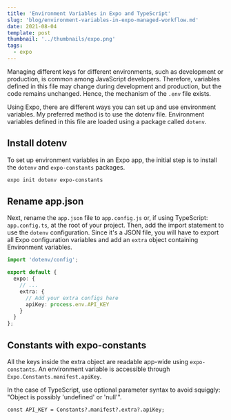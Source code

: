 ```yaml
---
title: 'Environment Variables in Expo and TypeScript'
slug: 'blog/environment-variables-in-expo-managed-workflow.md'
date: 2021-08-04
template: post
thumbnail: '../thumbnails/expo.png'
tags:
  - expo
---
```


Managing different keys for different environments, such as development or production, is common among JavaScript developers. Therefore, variables defined in this file may change during development and production, but the code remains unchanged. Hence, the mechanism of the `.env` file exists.

Using Expo, there are different ways you can set up and use environment variables. My preferred method is to use the dotenv file. Environment variables defined in this file are loaded using a package called `dotenv`.

## Install dotenv

To set up environment variables in an Expo app, the initial step is to install the `dotenv` and `expo-constants` packages.

```bash
expo init dotenv expo-constants
```

## Rename app.json

Next, rename the `app.json` file to `app.config.js` or, if using TypeScript: `app.config.ts`, at the root of your project. Then, add the import statement to use the `dotenv` configuration. Since it's a JSON file, you will have to export all Expo configuration variables and add an `extra` object containing Environment variables.

```ts
import 'dotenv/config';

export default {
  expo: {
    // ...
    extra: {
      // Add your extra configs here
      apiKey: process.env.API_KEY
    }
  }
};
```

## Constants with expo-constants

All the keys inside the extra object are readable app-wide using `expo-constants`. An environment variable is accessible through `Expo.Constants.manifest.apiKey`.

In the case of TypeScript, use optional parameter syntax to avoid squiggly: "Object is possibly 'undefined' or 'null'".

```tsx
const API_KEY = Constants?.manifest?.extra?.apiKey;
```
